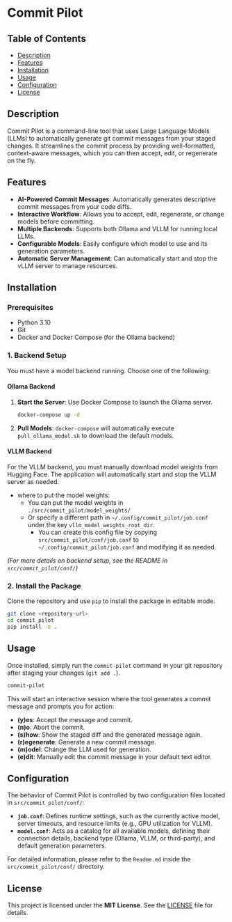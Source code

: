 # Commit Pilot

<!-- Badges will go here -->

## Table of Contents

- [Description](#description)
- [Features](#features)
- [Installation](#installation)
- [Usage](#usage)
- [Configuration](#configuration)
- [License](#license)

## Description

Commit Pilot is a command-line tool that uses Large Language Models (LLMs) to automatically generate git commit messages from your staged changes. It streamlines the commit process by providing well-formatted, context-aware messages, which you can then accept, edit, or regenerate on the fly.

## Features

- **AI-Powered Commit Messages**: Automatically generates descriptive commit messages from your code diffs.
- **Interactive Workflow**: Allows you to accept, edit, regenerate, or change models before committing.
- **Multiple Backends**: Supports both Ollama and VLLM for running local LLMs.
- **Configurable Models**: Easily configure which model to use and its generation parameters.
- **Automatic Server Management**: Can automatically start and stop the vLLM server to manage resources.

## Installation

### Prerequisites

- Python 3.10
- Git
- Docker and Docker Compose (for the Ollama backend)

### 1. Backend Setup

You must have a model backend running. Choose one of the following:

#### Ollama Backend

1.  **Start the Server**: Use Docker Compose to launch the Ollama server.
    ```bash
    docker-compose up -d
    ```
2.  **Pull Models**: `docker-compose` will automatically execute `pull_ollama_model.sh` to download the default models.

#### VLLM Backend

For the VLLM backend, you must manually download model weights from Hugging Face. The application will automatically start and stop the VLLM server as needed.
- where to put the model weights:
    - You can put the model weights in `./src/commit_pilot/model_weights/`
    - Or specify a different path in `~/.config/commit_pilot/job.conf` under the key `vllm_model_weights_root_dir`.
        - You can create this config file by copying `src/commit_pilot/conf/job.conf` to `~/.config/commit_pilot/job.conf` and modifying it as needed.

_(For more details on backend setup, see the README in `src/commit_pilot/conf/`)_

### 2. Install the Package

Clone the repository and use `pip` to install the package in editable mode.

```bash
git clone <repository-url>
cd commit_pilot
pip install -e .
```

## Usage

Once installed, simply run the `commit-pilot` command in your git repository after staging your changes (`git add .`).

```bash
commit-pilot
```

This will start an interactive session where the tool generates a commit message and prompts you for action:

- **(y)es**: Accept the message and commit.
- **(n)o**: Abort the commit.
- **(s)how**: Show the staged diff and the generated message again.
- **(r)egenerate**: Generate a new commit message.
- **(m)odel**: Change the LLM used for generation.
- **(e)dit**: Manually edit the commit message in your default text editor.

## Configuration

The behavior of Commit Pilot is controlled by two configuration files located in `src/commit_pilot/conf/`:

- **`job.conf`**: Defines runtime settings, such as the currently active model, server timeouts, and resource limits (e.g., GPU utilization for VLLM).
- **`model.conf`**: Acts as a catalog for all available models, defining their connection details, backend type (Ollama, VLLM, or third-party), and default generation parameters.

For detailed information, please refer to the `Readme.md` inside the `src/commit_pilot/conf/` directory.

## License

This project is licensed under the **MIT License**. See the [LICENSE](./LICENSE) file for details.
